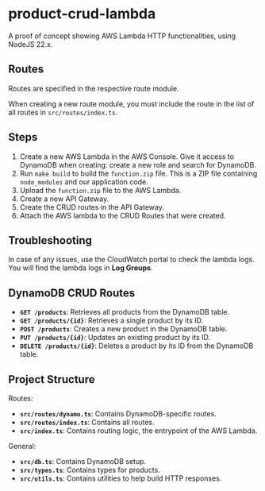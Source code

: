 # product-crud-lambda

A proof of concept showing AWS Lambda HTTP functionalities, using NodeJS 22.x.

## Routes

Routes are specified in the respective route module.

When creating a new route module, you must include the route in the list of all routes in `src/routes/index.ts`.

## Steps

1. Create a new AWS Lambda in the AWS Console. Give it access to DynamoDB when creating: create a new role and search for DynamoDB.
2. Run `make build` to build the `function.zip` file. This is a ZIP file containing `node_modules` and our application code.
3. Upload the `function.zip` file to the AWS Lambda.
4. Create a new API Gateway.
5. Create the CRUD routes in the API Gateway.
6. Attach the AWS lambda to the CRUD Routes that were created.

## Troubleshooting

In case of any issues, use the CloudWatch portal to check the lambda logs. You will find the lambda logs in **Log Groups**.

## DynamoDB CRUD Routes

- **`GET /products`**: Retrieves all products from the DynamoDB table.
- **`GET /products/{id}`**: Retrieves a single product by its ID.
- **`POST /products`**: Creates a new product in the DynamoDB table.
- **`PUT /products/{id}`**: Updates an existing product by its ID.
- **`DELETE /products/{id}`**: Deletes a product by its ID from the DynamoDB table.

## Project Structure

Routes:

- **`src/routes/dynamo.ts`**: Contains DynamoDB-specific routes.
- **`src/routes/index.ts`**: Contains all routes.
- **`src/index.ts`**: Contains routing logic, the entrypoint of the AWS Lambda.

General:

- **`src/db.ts`**: Contains DynamoDB setup.
- **`src/types.ts`**: Contains types for products.
- **`src/utils.ts`**: Contains utilities to help build HTTP responses.
